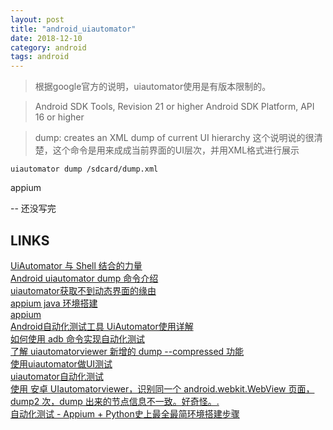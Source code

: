 ```yaml
---
layout: post
title: "android_uiautomator"
date: 2018-12-10
category: android
tags: android
---
```


>根据google官方的说明，uiautomator使用是有版本限制的。

>Android SDK Tools, Revision 21 or higher 
>Android SDK Platform, API 16 or higher


>dump: creates an XML dump of current UI hierarchy 
>这个说明说的很清楚，这个命令是用来成成当前界面的UI层次，并用XML格式进行展示


	uiautomator dump /sdcard/dump.xml

appium   

-- 还没写完 

## LINKS

[UiAutomator 与 Shell 结合的力量](https://testerhome.com/topics/2806)  
[Android uiautomator dump 命令介绍](https://blog.csdn.net/soslinken/article/details/50126477)  
[uiautomator获取不到动态界面的缘由](https://blog.csdn.net/g19920917/article/details/39735305)  
[appium java 环境搭建](https://www.cnblogs.com/tobecrazy/p/4562199.html)  
[appium](http://appium.io/)  
[Android自动化测试工具 UiAutomator使用详解](https://www.jianshu.com/p/5b84dd220a92)  
[如何使用 adb 命令实现自动化测试](https://testerhome.com/topics/12503)  
[了解 uiautomatorviewer 新增的 dump --compressed 功能](https://blog.csdn.net/wanglha/article/details/42969439)  
[使用uiautomator做UI测试](https://www.cnblogs.com/mymelon/p/5107568.html)  
[uiautomator自动化测试](https://blog.csdn.net/qq_26818085/article/details/53458842)  
[使用 安卓 UIautomatorviewer，识别同一个 android.webkit.WebView 页面，dump2 次，dump 出来的节点信息不一致。好奇怪。.](https://testerhome.com/topics/8281)  
[自动化测试 - Appium + Python史上最全最简环境搭建步骤](https://blog.csdn.net/qq_16206535/article/details/79586818)  


